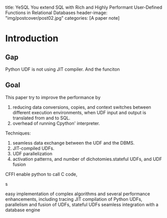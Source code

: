 title: YeSQL You extend SQL  with Rich and Highly Performant User-Defined Functions in Relational Databases
header-image: "img/postcover/post02.jpg"
categories: [A paper note]

# Introduction

## Gap

Python UDF is not using JIT compiler. And the funciton

## Goal

This paper try to improve the performance by

1. reducing data conversions, copies, and context switches between different execution environments, when UDF input and output is translated from and to SQL.
2. overhead of running Cpython' interpreter.

Techniques:

1. seamless data exchange between the UDF and the DBMS.
2. JIT-compiled UDFs.
3. UDF parallelization
4. activation patterns, and number of dichotomies.stateful UDFs, and UDF fusion

CFFI enable python to call C code, 





s

easy implementation of complex algorithms and several performance enhancements, including 
tracing JIT compilation of Python UDFs, 
parallelism and fusion of UDFs, 
stateful UDFs
seamless integration with a database engine
